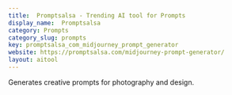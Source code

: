 ```yaml
---
title:  Promptsalsa - Trending AI tool for Prompts
display_name:  Promptsalsa
category: Prompts
category_slug: prompts
key: promptsalsa_com_midjourney_prompt_generator
website: https://promptsalsa.com/midjourney-prompt-generator/
layout: aitool
---
```


Generates creative prompts for photography and design.
